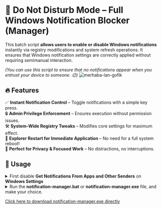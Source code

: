 # 🚀 Do Not Disturb Mode – Full Windows Notification Blocker (Manager)

This batch script **allows users to enable or disable Windows notifications** instantly via registry modifications and system refresh operations. It ensures that Windows notification settings are correctly applied without requiring semimanual interaction.<br>

_(You can use this script to ensure that no notifications appear when you entrust your device to someone. 😉)_
![merhaba-lan-gofik](https://github.com/user-attachments/assets/cbb96e06-3e3e-48fe-abf8-2045a3f2030b)<br>

## 🔥 Features
✅ **Instant Notification Control** – Toggle notifications with a simple key press.  
🔒 **Admin Privilege Enforcement** – Ensures execution without permission issues.  
🛠️ **System-Wide Registry Tweaks** – Modifies core settings for maximum effect.  
🔄 **Explorer Restart for Immediate Application** – No need for a full system reboot!  
🎯 **Perfect for Privacy & Focused Work** – No distractions, no interruptions.  


## 📜 Usage
<details>
<summary>First disable <b>Get Notifications From Apps and Other Senders</b> on  <b>Windows Settings</b></summary><br>
  
<details>
<summary>Windows 11</summary>
  
<img src="https://github.com/user-attachments/assets/b9d1dc87-1e98-4f15-8f58-9dedb133435d">
</details>

<details>
<summary>Windows 10</summary>
<img src="https://github.com/user-attachments/assets/d64482b0-183f-4a1f-834f-691425dbbe8e">
</details>
</details>

<details>
<summary>Run the <b>notification-manager.bat</b> or <b>notification-manager.exe</b> file, and make your choice.<br></summary>
<img src="https://github.com/user-attachments/assets/28f587ea-e726-4cd6-833c-c189f4757dee"></details>

<a href="https://github.com/m3tozz/windows-notification-manager/releases/download/2.0/notification-manager.exe">Click here to download notification-manager.exe directly</a>
